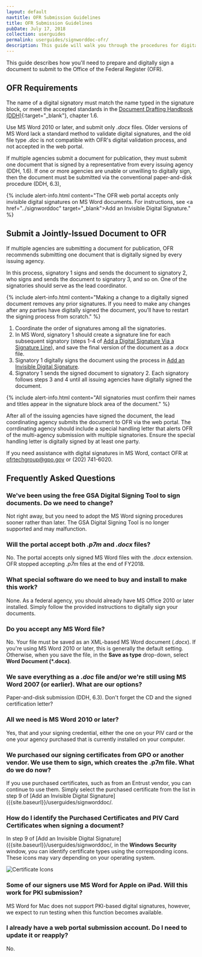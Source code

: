 ```yaml
---
layout: default
navtitle: OFR Submission Guidelines
title: OFR Submission Guidelines
pubDate: July 17, 2018
collection: userguides
permalink: userguides/signworddoc-ofr/
description: This guide will walk you through the procedures for digitally signing a Microsoft Word document for submission to the Office of the Federal Register using your PIV credential or similar digital certificate.
---
```


This guide describes how you'll need to prepare and digitally sign a document to submit to the Office of the Federal Register (OFR).

## OFR Requirements

The name of a digital signatory must match the name typed in the signature block, or meet the accepted standards in the [Document Drafting Handbook (DDH)](https://www.archives.gov/files/federal-register/write/handbook/ddh.pdf){:target="_blank"}, chapter 1.6.

Use MS Word 2010 or later, and submit only *.docx* files. Older versions of MS Word lack a standard method to validate digital signatures, and the old file type *.doc* is not compatible with OFR's digital validation process, and not accepted in the web portal.

If multiple agencies submit a document for publication, they must submit one document that is signed by a representative from every issuing agency (DDH, 1.6). If one or more agencies are unable or unwilling to digitally sign, then the document must be submitted via the conventional paper-and-disk procedure (DDH, 6.3),

{% include alert-info.html content="The OFR web portal accepts only invisible digital signatures on MS Word documents. For instructions, see <a href=\"../signworddoc\" target=\"_blank\">Add an Invisible Digital Signature</a>." %}

## Submit a Jointly-Issued Document to OFR

If multiple agencies are submitting a document for publication, OFR recommends submitting one document that is digitally signed by every issuing agency.

In this process, signatory 1 signs and sends the document to signatory 2, who signs and sends the document to signatory 3, and so on. One of the signatories should serve as the lead coordinator.

{% include alert-info.html content="Making a change to a digitally signed document removes any prior signatures. If you need to make any changes after any parties have digitally signed the document, you’ll have to restart the signing process from scratch." %}

1. Coordinate the order of signatures among all the signatories.
2. In MS Word, signatory 1 should create a signature line for each subsequent signatory (steps 1-4 of [Add a Digital Signature Via a Signature Line]({{site.baseurl}}/userguides/signworddoc/)), and save the final version of the document as a .docx file.
3. Signatory 1 digitally signs the document using the process in [Add an Invisible Digital Signature]({{site.baseurl}}/userguides/signworddoc/).
4. Signatory 1 sends the signed document to signatory 2.
      Each signatory follows steps 3 and 4 until all issuing agencies have digitally signed the document.

{% include alert-info.html content="All signatories must confirm their names and titles appear in the signature block area of the document." %}

After all of the issuing agencies have signed the document, the lead coordinating agency submits the document to OFR via the web portal. The corrdinating agency should include a special handling letter that alerts OFR of the multi-agency submission with multiple signatories. Ensure the special handling letter is digitally signed by at least one party.

If you need assistance with digital signatures in MS Word, contact OFR at <ofrtechgroup@gpo.gov> or (202) 741-6020.

## Frequently Asked Questions

### We've been using the free GSA Digital Signing Tool to sign documents. Do we need to change?

Not right away, but you need to adopt the MS Word signing procedures sooner rather than later. The GSA Digital Signing Tool is no longer supported and may malfunction.

### Will the portal accept both *.p7m* and *.docx* files?

No. The portal accepts only signed MS Word files with the *.docx* extension. OFR stopped accepting *.p7m* files at the end of FY2018.

### What special software do we need to buy and install to make this work?

None. As a federal agency, you should already have MS Office 2010 or later installed. Simply follow the provided instructions to digitally sign your documents.

### Do you accept any MS Word file?

No. Your file must be saved as an XML-based MS Word document (*.docx*). If you're using MS Word 2010 or later, this is generally the default setting. Otherwise, when you save the file, in the **Save as type** drop-down, select **Word Document (*.docx)**.

### We save everything as a *.doc* file and/or we're still using MS Word 2007 (or earlier). What are our options?

Paper-and-disk submission (DDH, 6.3). Don't forget the CD and the signed certification letter?

### All we need is MS Word 2010 or later?

Yes, that and your signing credential, either the one on your PIV card or the one your agency purchased that is currently installed on your computer.

### We purchased our signing certificates from GPO or another vendor. We use them to sign, which creates the **.p7m** file. What do we do now?

If you use purchased certificates, such as from an Entrust vendor, you can continue to use them. Simply select the purchased certificate from the list in step 9 of [Add an Invisible Digital Signature]({{site.baseurl}}/userguides/signworddoc/.

### How do I identify the Purchased Certificates and PIV Card Certificates when signing a document?

In step 9 of [Add an Invisible Digital Signature]({{site.baseurl}}/userguides/signworddoc/, in the **Windows Security** window, you can identify certificate types using the corresponding icons. These icons may vary depending on your operating system.

![Certificate Icons]({{site.baseurl}}/img/CertificateIcons.png)

### Some of our signers use MS Word for Apple on iPad. Will this work for PKI submission?

MS Word for Mac does not support PKI-based digital signatures, however, we expect to run testing when this function becomes available.

### I already have a web portal submission account. Do I need to update it or reapply?

No.
